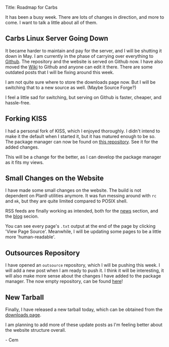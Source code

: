 Title: Roadmap for Carbs

It has been a busy week. There are lots of changes in
direction, and more to come. I want to talk a little
about all of them.


Carbs Linux Server Going Down
-----------------------------

It became harder to maintain and pay for the server, and I will be
shutting it down in May. I am currently in the phase of
carrying over everything to [Github]. The repository and the
website is served on Github now. I have also moved the [Wiki]
to Github and anyone can edit it there. There are some outdated
posts that I will be fixing around this week.

I am not quite sure where to store the downloads page now. But I
will be switching that to a new source as well. (Maybe Source Forge?)

I feel a little sad for switching, but serving on Github is faster,
cheaper, and hassle-free.

[Github]: https://github.com/CarbsLinux
[Wiki]:   https://github.com/CarbsLinux/wiki/wiki


Forking KISS
------------

I had a personal fork of KISS, which I enjoyed thoroughly. I didn't
intend to make it the default when I started it, but it has matured
enough to be so. The package manager can now be found on [this repository].
See it for the added changes.

This will be a change for the better, as I can develop the package
manager as it fits my views.

[this repository]: https://github.com/CarbsLinux/kiss


Small Changes on the Website
----------------------------

I have made some small changes on the website. The build is not dependent
on Plan9 utilities anymore. It was fun messing around with `rc` and `mk`,
but they are quite limited compared to POSIX shell. 

RSS feeds are finally working as intended, both for the [news] section, and
the [blog] secion.

You can see every page's `.txt` output at the end of the page by clicking
'View Page Source'. Meanwhile, I will be updating some pages to be a little
more 'human-readable'.

[news]: https://carbslinux.org/news.xml
[blog]: https://carbslinux.org/rss.xml


Outsources Repository
---------------------

I have opened an `outsource` repository, which I will be pushing this week.
I will add a new post when I am ready to push it. I think it will be interesting,
it will also make more sense about the changes I have added to the package
manager. The now empty repository, can be found [here]!

[here]: https://github.com/CarbsLinux/outsource


New Tarball
-----------

Finally, I have released a new tarball today, which can be obtained from the
[downloads page].

[downloads page]: https://dl.carbslinux.org/releases


I am planning to add more of these update posts as I'm feeling better about
the website structure overall.

\- Cem
